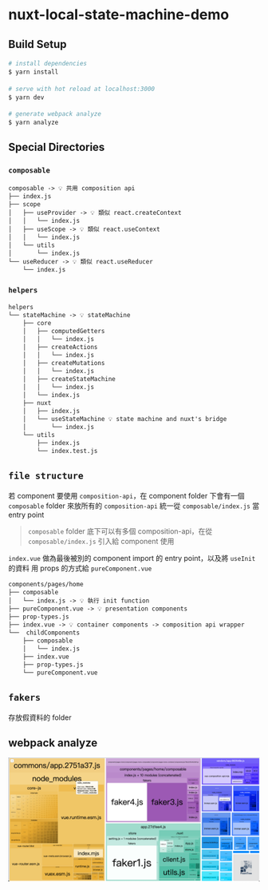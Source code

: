 # nuxt-local-state-machine-demo

## Build Setup

```bash
# install dependencies
$ yarn install

# serve with hot reload at localhost:3000
$ yarn dev

# generate webpack analyze
$ yarn analyze
```

## Special Directories


### `composable`
```
composable -> 💡 共用 composition api
├── index.js
├── scope
│   ├── useProvider -> 💡 類似 react.createContext
│   │   └── index.js
│   ├── useScope -> 💡 類似 react.useContext
│   │   └── index.js
│   └── utils
│       └── index.js
└── useReducer -> 💡 類似 react.useReducer
    └── index.js

```
### `helpers`
```
helpers
└── stateMachine -> 💡 stateMachine
    ├── core
    │   ├── computedGetters
    │   │   └── index.js
    │   ├── createActions
    │   │   └── index.js
    │   ├── createMutations
    │   │   └── index.js
    │   ├── createStateMachine
    │   │   └── index.js
    │   └── index.js
    ├── nuxt
    │   ├── index.js
    │   └── useStateMachine 💡 state machine and nuxt's bridge
    │       └── index.js
    └── utils
        ├── index.js
        └── index.test.js
```

## `file structure`
若 component 要使用 `composition-api`，在 component folder 下會有一個 `composable` folder 來放所有的 `composition-api` 
統一從 `composable/index.js` 當 entry point

> `composable` folder 底下可以有多個 composition-api，在從`composable/index.js` 引入給 component 使用

`index.vue` 做為最後被別的 component import 的 entry point，以及將 `useInit` 的資料 用 props 的方式給 `pureComponent.vue`


```
components/pages/home
├── composable
│   └── index.js -> 💡 執行 init function
├── pureComponent.vue -> 💡 presentation components
├── prop-types.js
├── index.vue -> 💡 container components -> composition api wrapper
└──  childComponents
    ├── composable
    │   └── index.js
    ├── index.vue
    ├── prop-types.js
    └── pureComponent.vue

```

## `fakers`
存放假資料的 folder
## webpack analyze
![webpack analyze](./md/webpack-analyze.png)